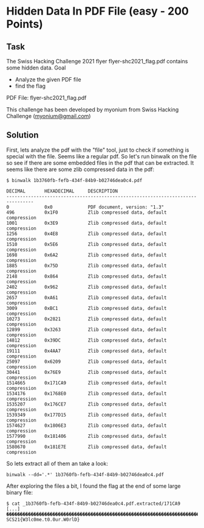 # Hidden Data In PDF File (easy - 200 Points)

## Task
The Swiss Hacking Challenge 2021 flyer flyer-shc2021_flag.pdf contains some hidden data.
Goal

- Analyze the given PDF file
- find the flag

PDF File: flyer-shc2021_flag.pdf

This challenge has been developed by myonium from Swiss Hacking Challenge (myonium@gmail.com)

## Solution

First, lets analyze the pdf with the "file" tool, just to check if something is special with the
file. Seems like a regular pdf. So let's run binwalk on the file so see if there are some embedded
files in the pdf that can be extracted. It seems like there are some zlib compressed data in the
pdf:

```
$ binwalk 1b3760fb-fefb-434f-84b9-b02746dea0c4.pdf

DECIMAL       HEXADECIMAL     DESCRIPTION
--------------------------------------------------------------------------------
0             0x0             PDF document, version: "1.3"
496           0x1F0           Zlib compressed data, default compression
1001          0x3E9           Zlib compressed data, default compression
1256          0x4E8           Zlib compressed data, default compression
1510          0x5E6           Zlib compressed data, default compression
1698          0x6A2           Zlib compressed data, default compression
1885          0x75D           Zlib compressed data, default compression
2148          0x864           Zlib compressed data, default compression
2402          0x962           Zlib compressed data, default compression
2657          0xA61           Zlib compressed data, default compression
3009          0xBC1           Zlib compressed data, default compression
10273         0x2821          Zlib compressed data, default compression
12899         0x3263          Zlib compressed data, default compression
14812         0x39DC          Zlib compressed data, default compression
19111         0x4AA7          Zlib compressed data, default compression
25097         0x6209          Zlib compressed data, default compression
30441         0x76E9          Zlib compressed data, default compression
1514665       0x171CA9        Zlib compressed data, default compression
1534176       0x1768E0        Zlib compressed data, default compression
1535207       0x176CE7        Zlib compressed data, default compression
1539349       0x177D15        Zlib compressed data, default compression
1574627       0x1806E3        Zlib compressed data, default compression
1577990       0x181406        Zlib compressed data, default compression
1580670       0x181E7E        Zlib compressed data, default compression

```

So lets extract all of them an take a look:

```
binwalk --dd='.*' 1b3760fb-fefb-434f-84b9-b02746dea0c4.pdf
```

After exploring the files a bit, I found the flag at the end of some large binary
file:

```
$ cat _1b3760fb-fefb-434f-84b9-b02746dea0c4.pdf.extracted/171CA9
[...]
������������������������������������������������������������������������������������������������������������������������������������������������������������������������������������������
SCS21{W3lc0me.t0.0ur.W0rlD}
```
